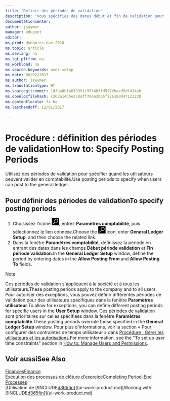 ```yaml
---
title: "Définir des périodes de validation"
description: "Vous spécifiez des dates début et fin de validation pour configurer quand les utilisateurs peuvent valider en comptabilité."
documentationcenter: 
author: jswymer
manager: edupont
editor: 
ms.prod: dynamics-nav-2018
ms.topic: article
ms.devlang: na
ms.tgt_pltfrm: na
ms.workload: na
ms.search.keywords: user setup
ms.date: 06/02/2017
ms.author: jswymer
ms.translationtype: HT
ms.sourcegitcommit: 1dfba8b14019991c95f40ffd5f7fbaed5df414eb
ms.openlocfilehash: c362a14d5e3c8aff78aa30b5f226100d47123220
ms.contentlocale: fr-be
ms.lasthandoff: 12/01/2017

---
```

# <a name="how-to-specify-posting-periods"></a><span data-ttu-id="50f7b-103">Procédure : définition des périodes de validation</span><span class="sxs-lookup"><span data-stu-id="50f7b-103">How to: Specify Posting Periods</span></span>
<span data-ttu-id="50f7b-104">Utilisez des périodes de validation pour spécifier quand les utilisateurs peuvent valider en comptabilité.</span><span class="sxs-lookup"><span data-stu-id="50f7b-104">Use posting periods to specify when users can post to the general ledger.</span></span>  

## <a name="to-specify-posting-periods"></a><span data-ttu-id="50f7b-105">Pour définir des périodes de validation</span><span class="sxs-lookup"><span data-stu-id="50f7b-105">To specify posting periods</span></span>
1. <span data-ttu-id="50f7b-106">Choisissez l'icône ![Page ou état pour la recherche](media/ui-search/search_small.png "icône Page ou état pour la recherche"), entrez **Paramètres comptabilité**, puis sélectionnez le lien connexe.</span><span class="sxs-lookup"><span data-stu-id="50f7b-106">Choose the ![Search for Page or Report](media/ui-search/search_small.png "Search for Page or Report icon") icon, enter **General Ledger Setup**, and then choose the related link.</span></span>  
2. <span data-ttu-id="50f7b-107">Dans la fenêtre **Paramètres comptabilité**, définissez la période en entrant des dates dans les champs **Début période validation** et **Fin période validation**.</span><span class="sxs-lookup"><span data-stu-id="50f7b-107">In the **General Ledger Setup** window, define the period by entering dates in the **Allow Posting From** and **Allow Posting To** fields.</span></span>  

> [!NOTE]  
>   <span data-ttu-id="50f7b-108">Ces périodes de validation s'appliquent à la société et à tous les utilisateurs.</span><span class="sxs-lookup"><span data-stu-id="50f7b-108">These posting periods apply to the company and to all users.</span></span> <span data-ttu-id="50f7b-109">Pour autoriser des exceptions, vous pouvez définir différentes périodes de validation pour des utilisateurs spécifiques dans la fenêtre **Paramètres utilisateur**.</span><span class="sxs-lookup"><span data-stu-id="50f7b-109">To allow for exceptions, you can define different posting periods for specific users in the **User Setup** window.</span></span> <span data-ttu-id="50f7b-110">Ces périodes de validation sont prioritaires sur celles spécifiées dans la fenêtre **Paramètres comptabilité**.</span><span class="sxs-lookup"><span data-stu-id="50f7b-110">These posting periods overrule those specified in the **General Ledger Setup** window.</span></span> <span data-ttu-id="50f7b-111">Pour plus d'informations, voir la section « Pour configurer des contraintes de temps utilisateur » dans [Procédure : Gérer les utilisateurs et les autorisations](ui-how-users-permissions.md).</span><span class="sxs-lookup"><span data-stu-id="50f7b-111">For more information, see the "To set up user time constraints" section in [How to: Manage Users and Permissions](ui-how-users-permissions.md).</span></span>

## <a name="see-also"></a><span data-ttu-id="50f7b-112">Voir aussi</span><span class="sxs-lookup"><span data-stu-id="50f7b-112">See Also</span></span>
[<span data-ttu-id="50f7b-113">Finances</span><span class="sxs-lookup"><span data-stu-id="50f7b-113">Finance</span></span>](finance.md)  
[<span data-ttu-id="50f7b-114">Exécution des processus de clôture d'exercice</span><span class="sxs-lookup"><span data-stu-id="50f7b-114">Completing Period-End Processes</span></span>](year-how-complete-period-end-processes.md)  
<span data-ttu-id="50f7b-115">[Utilisation de [!INCLUDE[d365fin](includes/d365fin_md.md)]](ui-work-product.md)</span><span class="sxs-lookup"><span data-stu-id="50f7b-115">[Working with [!INCLUDE[d365fin](includes/d365fin_md.md)]](ui-work-product.md)</span></span>

